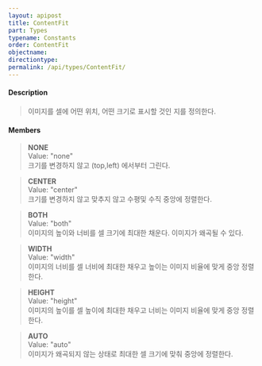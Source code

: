 ```yaml
---
layout: apipost
title: ContentFit
part: Types
typename: Constants
order: ContentFit
objectname: 
directiontype: 
permalink: /api/types/ContentFit/
---
```


#### Description

> 이미지를 셀에 어떤 위치, 어떤 크기로 표시할 것인 지를 정의한다.

#### Members

> **NONE**  
> Value: "none"  
> 크기를 변경하지 않고 (top,left) 에서부터 그린다.  

> **CENTER**  
> Value: "center"  
> 크기를 변경하지 않고 맞추지 않고 수평및 수직 중앙에 정렬한다.  

> **BOTH**  
> Value: "both"  
> 이미지의 높이와 너비를 셀 크기에 최대한 채운다. 이미지가 왜곡될 수 있다.  

> **WIDTH**  
> Value: "width"  
> 이미지의 너비를 셀 너비에 최대한 채우고 높이는 이미지 비율에 맞게  중앙 정렬한다.  

> **HEIGHT**   
> Value: "height"  
> 이미지의 높이를 셀 높이에 최대한 채우고 너비는 이미지 비율에 맞게 중앙 정렬한다.  

> **AUTO**  
> Value: "auto"  
> 이미지가 왜곡되지 않는 상태로 최대한 셀 크기에 맞춰 중앙에 정렬한다.  

